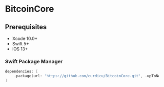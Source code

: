 # BitcoinCore

## Prerequisites

* Xcode 10.0+
* Swift 5+
* iOS 13+

### Swift Package Manager

```swift
dependencies: [
    .package(url: "https://github.com/curdicu/BitcoinCore.git", .upToNextMajor(from: "1.0.0"))
]
```

